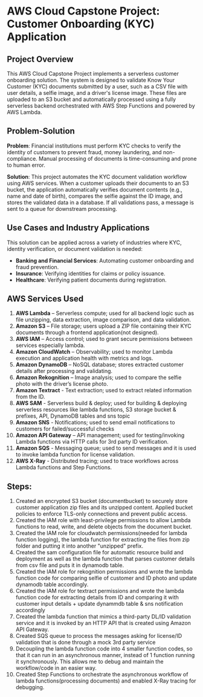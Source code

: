 # AWS Cloud Capstone Project: Customer Onboarding (KYC) Application

## Project Overview

This AWS Cloud Capstone Project implements a serverless customer onboarding solution. The system is designed to validate Know Your Customer (KYC) documents submitted by a user, such as a CSV file with user details, a selfie image, and a driver's license image. These files are uploaded to an S3 bucket and automatically processed using a fully serverless backend orchestrated with AWS Step Functions and powered by AWS Lambda.

## Problem-Solution

**Problem**: Financial institutions must perform KYC checks to verify the identity of customers to prevent fraud, money laundering, and non-compliance. Manual processing of documents is time-consuming and prone to human error.

**Solution**: This project automates the KYC document validation workflow using AWS services. When a customer uploads their documents to an S3 bucket, the application automatically verifies document contents (e.g., name and date of birth), compares the selfie against the ID image, and stores the validated data in a database. If all validations pass, a message is sent to a queue for downstream processing.

## Use Cases and Industry Applications

This solution can be applied across a variety of industries where KYC, identity verification, or document validation is needed:

* **Banking and Financial Services**: Automating customer onboarding and fraud prevention.
* **Insurance**: Verifying identities for claims or policy issuance.
* **Healthcare**: Verifying patient documents during registration.

## AWS Services Used&#x20;

1. **AWS Lambda** – Serverless compute; used for all backend logic such as file unzipping, data extraction, image comparison, and data validation.
2. **Amazon S3** – File storage; users upload a ZIP file containing their KYC documents through a frontend application(not designed).
3. **AWS IAM** – Access control; used to grant secure permissions between services especially lambda.
4. **Amazon CloudWatch** – Observability; used to monitor Lambda execution and application health with metrics and logs.
5. **Amazon DynamoDB** – NoSQL database; stores extracted customer details after processing and validating.
6. **Amazon Rekognition** – Image analysis; used to compare the selfie photo with the driver’s license photo.
7. **Amazon Textract** - Text extraction; used to extract related information from the ID.
8. **AWS SAM** - Serverless build & deploy; used for building & deploying serverless resources like lambda functions, S3 storage bucket & prefixes, API, DynamoDB tables and sns topic
9. **Amazon SNS** - Notifications; used to send email notifications to customers for failed/successful checks
10. **Amazon API Gateway** – API management; used  for testing/invoking Lambda functions via HTTP calls for 3rd party ID verification.
11. **Amazon SQS** - Messaging queue; used to send messages and it is used to invoke lambda function for license validation.
12. **AWS X-Ray** - Distributed tracing; used to trace workflows across Lambda functions and Step Functions.

## Steps:

1. Created an encrypted S3 bucket (documentbucket) to securely store customer application zip files and its unzipped content. Applied bucket policies to enforce TLS-only connections and prevent public access.
2. Created the IAM role with least-privilege permissions to allow Lambda functions to read, write, and delete objects from the document bucket.
3. Created the IAM role for cloudwatch permissions(needed for lambda function logging), the lambda function for extracting the files from zip folder and putting it into another "unzipped" prefix.
4. Created the sam configuration file for automatic resource build and deployment as well as the lambda function that parses customer details from csv file and puts it in dynamodb table.
5. Created the IAM role for rekognition permissions and wrote the lambda function code for comparing selfie of customer and ID photo and update dynamodb table accordingly.
6. Created the IAM role for textract permissions and wrote the lambda function code for extracting details from ID and comparing it with customer input details + update dynammdb table & sns notification accordingly
7. Created the lambda function that mimics a third-party DL/ID validation service and it is invoked by an HTTP API that is created using Amazon API Gateway.
8. Created SQS queue to process the messages asking for license/ID validation that is done through a mock 3rd party service
9. Decoupling the lambda function code into 4 smaller function codes, so that it can run in an asynchronous manner, instead of 1 function running it synchronously. This allows me to debug and maintain the workflow/code in an easier way.
10. Created Step Functions to orchestrate the asynchronous workflow of lambda functions(processing documents) and enabled X-Ray tracing for debugging.